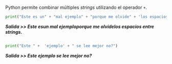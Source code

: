 Python permite combinar múltiples _strings_ utilizando el operador `+`.

``` python
print("Este es un" + "mal ejemplo" + "porque me olvide" + 'los espacios entre strings.')

```

**_Salida >> Este esun mal ejemploporque me olvidelos espacios entre strings._**

``` python

print("Este " +  'ejemplo' + " se lee mejor no?")

```

**_Salida >> Este ejemplo se lee mejor no?_**

